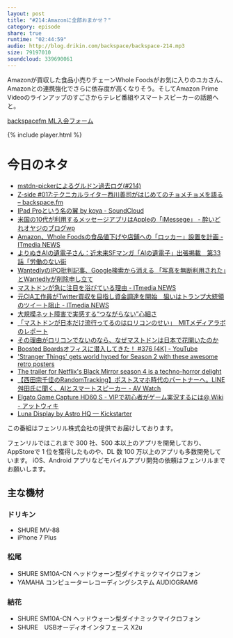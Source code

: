 ```yaml
---
layout: post
title: "#214:Amazonに全部おまかせ？"
category: episode
share: true
runtime: "02:44:59"
audio: http://blog.drikin.com/backspace/backspace-214.mp3
size: 79197010
soundcloud: 339690061
---
```


Amazonが買収した食品小売りチェーンWhole Foodsがお気に入りのユカさん、Amazonとの連携強化でさらに依存度が高くなりそう。そしてAmazon Prime Videoのラインアップのすごさからテレビ番組やスマートスピーカーの話題へと。

[backspacefm ML入会フォーム](http://backspace.us11.list-manage.com/subscribe?u=09c933bd3997c1d16dbed156a&id=84b6529b91)

{% include player.html %}

# 今日のネタ

* [mstdn-pickerによるグルドン過去ログ(#214)](https://rbtnn.github.io/mstdn-picker/?instance=mstdn.guru&since_id=611658&max_id=612923)
* [Z-side #017:テクニカルライター西川善司がはじめてのチョメチョメを語る – backspace.fm](http://backspace.fm/episode/z017/)
* [IPad Proという名の翼 by koya - SoundCloud](https://soundcloud.com/koya/ipad-pro)
* [米国の10代が利用するメッセージアプリはAppleの「iMessege」 - 酔いどれオヤジのブログwp](http://minatokobe.com/wp/it%e6%83%85%e5%a0%b1/post-38913.html)
* [Amazon、Whole Foodsの食品値下げや店鋪への「ロッカー」設置を計画 - ITmedia NEWS](http://www.itmedia.co.jp/news/articles/1708/25/news045.html)
* [よりぬきAIの遺電子さん：近未来SFマンガ「AIの遺電子」出張掲載　第33話「労働のない街](http://www.itmedia.co.jp/news/articles/1706/29/news017.html)
* [WantedlyのIPO批判記事、Google検索から消える 「写真を無断利用された」とWantedlyが削除申し立て](http://www.itmedia.co.jp/news/articles/1708/25/news063.html)
* [マストドンが急に注目を浴びている理由 - ITmedia NEWS](http://www.itmedia.co.jp/news/articles/1708/26/news036.html)
* [元CIA工作員がTwitter買収を目指し資金調達を開始　狙いはトランプ大統領のツイート阻止 - ITmedia NEWS](http://www.itmedia.co.jp/news/articles/1708/24/news090.html)
* [大規模ネット障害で実感する“つながらない”心細さ](http://www.itmedia.co.jp/pcuser/articles/1708/27/news011.html)
* [「マストドンが日本だけ流行ってるのはロリコンのせい」　MITメディアラボのレポート](http://www.itmedia.co.jp/news/articles/1708/20/news037.html)
* [その理由がロリコンでないのなら、なぜマストドンは日本で花開いたのか](http://www.itmedia.co.jp/news/articles/1708/21/news117.html)
* [Boosted Boardsオフィスに潜入してきた！ #376 \[4K\] - YouTube](https://www.youtube.com/watch?v=G2-2FKflHdg)
* ['Stranger Things' gets world hyped for Season 2 with these awesome retro posters](http://mashable.com/2017/08/26/stranger-things-retro-posters/?utm_campaign=Mash-Prod-RSS-Feedburner-All-Partial&utm_cid=Mash-Prod-RSS-Feedburner-All-Partial#1xxoyqK5OmqY)
* [The trailer for Netflix's Black Mirror season 4 is a techno-horror delight](https://thenextweb.com/distract/2017/08/25/the-trailer-for-netflixs-black-mirror-season-4-is-a-techno-horror-delight/#.tnw_j2A2uDnF)
* [【西田宗千佳のRandomTracking】ポストスマホ時代のパートナーへ。LINE舛田氏に聞く、AIとスマートスピーカー - AV Watch](http://av.watch.impress.co.jp/docs/series/rt/1075860.html)
* [Elgato Game Capture HD60 S - VIPで初心者がゲーム実況するには@ Wiki - アットウィキ](https://www18.atwiki.jp/live2ch/sp/pages/502.html)
* [Luna Display by Astro HQ — Kickstarter](https://www.kickstarter.com/projects/767721702/luna-display)


この番組はフェンリル株式会社の提供でお届けしております。

フェンリルではこれまで 300 社、500 本以上のアプリを開発しており、AppStoreで 1 位を獲得したものや、DL 数 100 万以上のアプリも多数開発しています。
iOS、Android アプリなどモバイルアプリ開発の依頼はフェンリルまでお願いします。

## 主な機材

### ドリキン

* SHURE MV-88
* iPhone 7 Plus

### 松尾

* SHURE  SM10A-CN ヘッドウォーン型ダイナミックマイクロフォン
* YAMAHA コンピューターレコーディングシステム AUDIOGRAM6

### 結花

* SHURE  SM10A-CN ヘッドウォーン型ダイナミックマイクロフォン
* SHURE　USBオーディオインタフェース X2u
